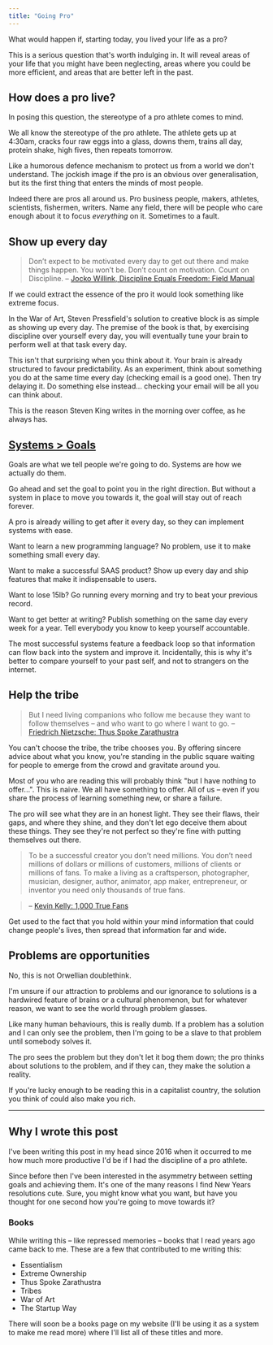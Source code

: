 ```yaml
---
title: "Going Pro"
---
```


What would happen if, starting today, you lived your life as a pro?

This is a serious question that's worth indulging in. It will reveal areas of your life that you might have been neglecting, areas where you could be more efficient, and areas that are better left in the past.

## How does a pro live?
In posing this question, the stereotype of a pro athlete comes to mind.

We all know the stereotype of the pro athlete. The athlete gets up at 4:30am, cracks four raw eggs into a glass, downs them, trains all day, protein shake, high fives, then repeats tomorrow.

Like a humorous defence mechanism to protect us from a world we don't understand. The jockish image if the pro is an obvious over generalisation, but its the first thing that enters the minds of most people.

Indeed there are pros all around us. Pro business people, makers, athletes, scientists, fishermen, writers. Name any field, there will be people who care enough about it to focus *everything* on it. Sometimes to a fault.

## Show up every day
> Don’t expect to be motivated every day to get out there and make things happen. You won’t be. Don’t count on motivation. Count on Discipline.
> – [Jocko Willink, Discipline Equals Freedom: Field Manual](https://www.amazon.com/Discipline-Equals-Freedom-Field-Manual/dp/1250156947)

If we could extract the essence of the pro it would look something like extreme focus. 

In the War of Art, Steven Pressfield's solution to creative block is as simple as showing up every day. The premise of the book is that, by exercising discipline over yourself every day, you will eventually tune your brain to perform well at that task every day. 

This isn't that surprising when you think about it. Your brain is already structured to favour predictability. As an experiment, think about something you do at the same time every day (checking email is a good one). Then try delaying it. Do something else instead... checking your email will be all you can think about.

This is the reason Steven King writes in the morning over coffee, as he always has. 

## [Systems > Goals](http://bigthink.com/videos/adam-alter-want-to-succeed-dont-set-goals-set-systems)
Goals are what we tell people we're going to do. Systems are how we actually do them. 

Go ahead and set the goal to point you in the right direction. But without a system in place to move you towards it, the goal will stay out of reach forever. 

A pro is already willing to get after it every day, so they can implement systems with ease. 

Want to learn a new programming language? No problem, use it to make something small every day.

Want to make a successful SAAS product? Show up every day and ship features that make it indispensable to users.

Want to lose 15lb? Go running every morning and try to beat your previous record.

Want to get better at writing? Publish something on the same day every week for a year. Tell everybody you know to keep yourself accountable.

The most successful systems feature a feedback loop so that information can flow back into the system and improve it. Incidentally, this is why it's better to compare yourself to your past self, and not to strangers on the internet.

## Help the tribe
> But I need living companions who follow me because they want to follow themselves – and who want to go where I want to go. 
> – [Friedrich Nietzsche: Thus Spoke Zarathustra](https://www.amazon.co.uk/Spake-Zarathustra-Classics-World-Literature/dp/1853267767)

You can't choose the tribe, the tribe chooses you. By offering sincere advice about what you know, you're standing in the public square waiting for people to emerge from the crowd and gravitate around you.

Most of you who are reading this will probably think "but I have nothing to offer...". This is naive. We all have something to offer. All of us – even if you share the process of learning something new, or share a failure.

The pro will see what they are in an honest light. They see their flaws, their gaps, and where they shine, and they don't let ego deceive them about these things. They see they're not perfect so they're fine with putting themselves out there.

> To be a successful creator you don’t need millions. You don’t need millions of dollars or millions of customers, millions of clients or millions of fans. To make a living as a craftsperson, photographer, musician, designer, author, animator, app maker, entrepreneur, or inventor you need only thousands of true fans.

> – [Kevin Kelly: 1,000 True Fans](http://kk.org/thetechnium/1000-true-fans/)

Get used to the fact that you hold within your mind information that could change people's lives, then spread that information far and wide.

## Problems are opportunities
No, this is not Orwellian doublethink. 

I'm unsure if our attraction to problems and our ignorance to solutions is a hardwired feature of brains or a cultural phenomenon, but for whatever reason, we want to see the world through problem glasses.

Like many human behaviours, this is really dumb. If a problem has a solution and I can only see the problem, then I'm going to be a slave to that problem until somebody solves it.

The pro sees the problem but they don't let it bog them down; the pro thinks about solutions to the problem, and if they can, they make the solution a reality.

If you're lucky enough to be reading this in a capitalist country, the solution you think of could also make you rich.

---

## Why I wrote this post
I've been writing this post in my head since 2016 when it occurred to me how much more productive I'd be if I had the discipline of a pro athlete.

Since before then I've been interested in the asymmetry between setting goals and achieving them. It's one of the many reasons I find New Years resolutions cute. Sure, you might know what you want, but have you thought for one second how you're going to move towards it?

### Books
While writing this – like repressed memories – books that I read years ago came back to me. These are a few that contributed to me writing this:

- Essentialism
- Extreme Ownership
- Thus Spoke Zarathustra
- Tribes
- War of Art
- The Startup Way

There will soon be a books page on my website (I'll be using it as a system to make me read more) where I'll list all of these titles and more.
